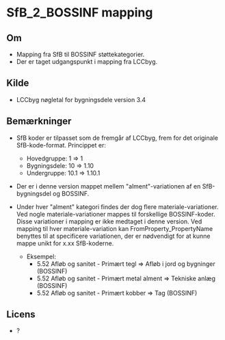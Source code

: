 # SfB_2_BOSSINF mapping

## Om
- Mapping fra SfB til BOSSINF støttekategorier.
- Der er taget udgangspunkt i mapping fra LCCbyg.

## Kilde
- LCCbyg nøgletal for bygningsdele version 3.4

## Bemærkninger
- SfB koder er tilpasset som de fremgår af LCCbyg, frem for det originale SfB-kode-format. Princippet er:
  - Hovedgruppe: 1 => 1
  - Bygningsdele: 10 => 1.10
  - Undergruppe: 10.1 => 1.10.1

- Der er i denne version mappet mellem "alment"-variationen af en SfB-bygningsdel og BOSSINF.
- Under hver "alment" kategori findes der dog flere materiale-variationer. Ved nogle materiale-variationer mappes til forskellige BOSSINF-koder. Disse variationer i mapping er ikke medtaget i denne version. Ved mapping til hver materiale-variation kan FromProperty_PropertyName benyttes til at specificere variationen, der er nødvendigt for at kunne mappe unikt for x.xx SfB-koderne.
  - Eksempel:
    - 5.52 Afløb og sanitet - Primært tegl => Afløb i jord og bygninger (BOSSINF)
    - 5.52 Afløb og sanitet - Primært metal alment => Tekniske anlæg (BOSSINF)
    - 5.52 Afløb og sanitet - Primært kobber => Tag (BOSSINF)

## Licens
- ?

